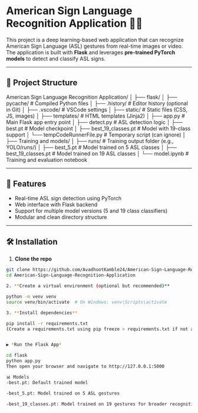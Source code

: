 # American Sign Language Recognition Application 🧠🤟

This project is a deep learning-based web application that can recognize American Sign Language (ASL) gestures from real-time images or video. The application is built with **Flask** and leverages **pre-trained PyTorch models** to detect and classify ASL signs.

---

## 📂 Project Structure

American Sign Language Recognition Application/
│
├── flask/
│ ├── pycache/ # Compiled Python files
│ ├── .history/ # Editor history (optional in Git)
│ ├── .vscode/ # VSCode settings
│ ├── static/ # Static files (CSS, JS, images)
│ ├── templates/ # HTML templates (Jinja2)
│ ├── app.py # Main Flask app entry point
│ ├── detect.py # ASL detection logic
│ ├── best.pt # Model checkpoint
│ ├── best_19_classes.pt # Model with 19-class support
│ └── tempCodeRunnerFile.py # Temporary script (can ignore)
│
├── Training and models/
│ ├── runs/ # Training output folder (e.g., YOLO/runs/)
│ ├── best_5.pt # Model trained on 5 ASL classes
│ ├── best_19_classes.pt # Model trained on 19 ASL classes
│ └── model.ipynb # Training and evaluation notebook


---

## 🚀 Features

- Real-time ASL sign detection using PyTorch
- Web interface with Flask backend
- Support for multiple model versions (5 and 19 class classifiers)
- Modular and clean directory structure

---

## 🛠️ Installation

1. **Clone the repo**
```bash
git clone https://github.com/AvadhootKamble24/American-Sign-Language-Recognition-Application.git
cd American-Sign-Language-Recognition-Application

2. **Create a virtual environment (optional but recommended)**

python -m venv venv
source venv/bin/activate  # On Windows: venv\Scripts\activate

3. **Install dependencies**

pip install -r requirements.txt
(Create a requirements.txt using pip freeze > requirements.txt if not already present.)


▶️ *Run the Flask App*

cd flask
python app.py
Then open your browser and navigate to http://127.0.0.1:5000

📊 Models
-best.pt: Default trained model

-best_5.pt: Model trained on 5 ASL gestures

-best_19_classes.pt: Model trained on 19 gestures for broader recognition